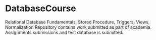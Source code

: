 # DatabaseCourse
Relational Database Fundamentals, Stored Procedure, Triggers, Views, Normalization
Repository contains work submitted as part of academia.
Assignments submissions and test database is submitted.
